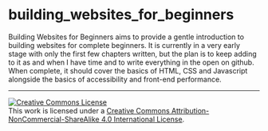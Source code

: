 # building_websites_for_beginners

Building Websites for Beginners aims to provide a gentle introduction to building websites for complete beginners. It is currently in a very early stage with only the first few chapters written, but the plan is to keep adding to it as and when I have time and to write everything in the open on github. When complete, it should cover the basics of HTML, CSS and Javascript alongside the basics of accessibility and front-end performance.

---
<a rel="license" href="http://creativecommons.org/licenses/by-nc-sa/4.0/"><img alt="Creative Commons License" style="border-width:0" src="https://i.creativecommons.org/l/by-nc-sa/4.0/88x31.png" /></a><br />This work is licensed under a <a rel="license" href="http://creativecommons.org/licenses/by-nc-sa/4.0/">Creative Commons Attribution-NonCommercial-ShareAlike 4.0 International License</a>.